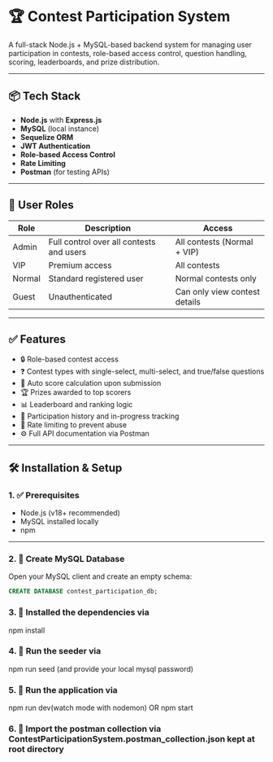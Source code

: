 # 🏆 Contest Participation System

A full-stack Node.js + MySQL-based backend system for managing user participation in contests, role-based access control, question handling, scoring, leaderboards, and prize distribution.

---

## 📦 Tech Stack

- **Node.js** with **Express.js**
- **MySQL** (local instance)
- **Sequelize ORM**
- **JWT Authentication**
- **Role-based Access Control**
- **Rate Limiting**
- **Postman** (for testing APIs)

---

## 👥 User Roles

| Role   | Description | Access |
|--------|-------------|--------|
| Admin  | Full control over all contests and users | All contests (Normal + VIP) |
| VIP    | Premium access | All contests |
| Normal | Standard registered user | Normal contests only |
| Guest  | Unauthenticated | Can only view contest details |

---

## ✅ Features

- 🔒 Role-based contest access
- ❓ Contest types with single-select, multi-select, and true/false questions
- 🧮 Auto score calculation upon submission
- 🏆 Prizes awarded to top scorers
- 📊 Leaderboard and ranking logic
- 📜 Participation history and in-progress tracking
- 🚫 Rate limiting to prevent abuse
- ⚙️ Full API documentation via Postman

---

## 🛠️ Installation & Setup

### 1. ✅ Prerequisites

- Node.js (v18+ recommended)
- MySQL installed locally
- npm

---

### 2. 🧾 Create MySQL Database

Open your MySQL client and create an empty schema:

```sql
CREATE DATABASE contest_participation_db;
```

### 3. 🧾 Installed the dependencies via
npm install


### 4. 🧾 Run the seeder via 
npm run seed (and provide your local mysql password)

### 5. 🧾 Run the application via 
npm run dev(watch mode with nodemon) OR npm start

### 6. 🧾 Import the postman collection via ContestParticipationSystem.postman_collection.json kept at root directory


